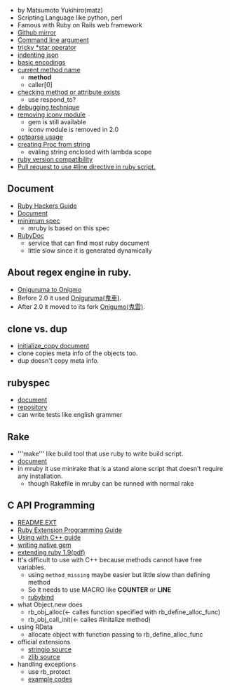 * by Matsumoto Yukihiro(matz)
* Scripting Language like python, perl
* Famous with Ruby on Rails web framework
* [Github mirror](https://github.com/ruby/ruby)
* [Command line argument](http://ruby.about.com/od/rubyfeatures/a/argv.htm)
* [tricky *star operator](http://d.hatena.ne.jp/kitokitoki/20110228/p1)
* [indenting json](http://ideone.com/ccifmd)
* [basic encodings](http://blog.grayproductions.net/articles/ruby_19s_three_default_encodings)
* [current method name](http://stackoverflow.com/questions/199527/get-the-name-of-the-currently-executing-method-in-ruby)
  * __method__
  * caller[0]
* [checking method or attribute exists](http://d.hatena.ne.jp/conceal-rs/20071109/1194589419)
  * use respond_to?
* [debugging technique](http://secondlife.hatenablog.jp/entry/20061010/1160453355)
* [removing iconv module](http://d.hatena.ne.jp/takehikom/20130224/1361711345)
  * gem is still available
  * iconv module is removed in 2.0
* [optparse usage](http://d.hatena.ne.jp/kk_Ataka/20111221/1324477125)
* [creating Proc from string](http://stackoverflow.com/questions/2459170/create-a-ruby-proc-from-a-string)
  * evaling string enclosed with lambda scope
* [ruby version compatibility](http://www.ownway.info/Ruby/index.php?version)
* [Pull request to use #line directive in ruby script.](https://github.com/ruby/ruby/pull/543)

## Document
* [Ruby Hackers Guide](http://i.loveruby.net/ja/rhg/book/)
* [Document](http://www.ruby-doc.org/)
* [minimum spec](http://www.ipa.go.jp/files/000011432.pdf)
  * mruby is based on this spec
* [RubyDoc](http://www.rubydoc.info/)
  * service that can find most ruby document
  * little slow since it is generated dynamically

## About regex engine in ruby.
* [Oniguruma to Onigmo](https://bugs.ruby-lang.org/issues/5820)
 * Before 2.0 it used [Oniguruma(鬼車)](http://www.geocities.jp/kosako3/oniguruma/).
 * After 2.0 it moved to its fork [Onigumo(鬼雲)](https://github.com/k-takata/Onigmo).

## clone vs. dup
* [initialize_copy document](http://doc.ruby-lang.org/ja/2.0.0/method/Object/i/initialize_copy.html)
* clone copies meta info of the objects too.
* dup doesn't copy meta info.

## rubyspec
* [document](http://rubyspec.org/)
* [repository](https://github.com/rubyspec/rubyspec/)
* can write tests like english grammer

## Rake
* '''make''' like build tool that use ruby to write build script.
* [document](http://rake.rubyforge.org/doc/rakefile_rdoc.html)
* in mruby it use minirake that is a stand alone script that doesn't require any installation.
  * though Rakefile in mruby can be runned with normal rake

## C API Programming
* [README.EXT](https://github.com/ruby/ruby/blob/trunk/README.EXT)
* [Ruby Extension Programming Guide](http://i.loveruby.net/w/RubyExtensionProgrammingGuide.html)
* [Using with C++ guide](http://funktor.org/programming/cpp/embedding-ruby)
* [writing native gem](http://patshaughnessy.net/2011/10/31/dont-be-terrified-of-building-native-extensions)
* [extending ruby 1.9(pdf)](http://media.pragprog.com/titles/ruby3/ext_ruby.pdf)
* It's difficult to use with C++ because methods cannot have free variables.
  * using ```method_missing``` maybe easier but little slow than defining method
  * So it needs to use MACRO like __COUNTER__ or __LINE__
  * [rubybind](http://sourceforge.net/projects/rubybind/)
* what Object.new does
  * rb_obj_alloc(<- calles function specified with rb_define_alloc_func)
  * rb_obj_call_init(<- calles #initalize method)
* using RData
  * allocate object with function passing to rb_define_alloc_func
* official extensions
  * [stringio source](https://github.com/ruby/ruby/tree/trunk/ext/stringio)
  * [zlib source](https://github.com/ruby/ruby/tree/trunk/ext/zlib)
* handling exceptions
  * use rb_protect
  * [example codes](http://clalance.blogspot.jp/2011/01/writing-ruby-extensions-in-c-part-5.html)
